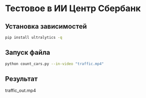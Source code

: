 # Тестовое в ИИ Центр Сбербанк
## Установка зависимостей
```bash
pip install ultralytics -q
```

## Запуск файла
```bash
python count_cars.py --in-video "traffic.mp4"
```

## Результат
traffic_out.mp4
